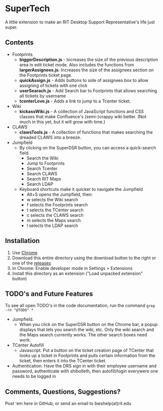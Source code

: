 SuperTech
=========

A little extension to make an RIT Desktop Support Representative's life just super.

Contents
--------

* Footprints
    * **biggerDescription.js** - Increases the size of the previous description area in edit ticket mode. Also includes the functions from **largerAssignees.js**: Increases the size of the assignees section on the Footprints ticket page.
    * **quickAssign.js** - Adds buttons to side of assignees box to allow assigning of tickets with one click
    * **userSearach.js** - Add Search bar to Footprints that allows searching all tickets by username
    * **tcenterLove.js** - Adds a link to jump to a Tcenter ticket.
* Wiki
    * **kickassWiki.js** - A collection of JavaScript functions and CSS classes that make Confluence's (semi-)crappy wiki better. (Not much in this yet, but it will grow with time.)
* CLAWS
    * **clawsTools.js** - A collection of functions that makes searching the dreaded CLAWS into a breeze.
* Jumpfield
    * By clicking on the SuperDSR button, you can access a quick-search field.
        * Search the Wiki
        * Jump to Footprints
        * Search Tcenter
        * Search CLAWS
        * Search RIT Maps
        * Search LDAP
    * Keyboard shortcuts make it quicker to navigate the Jumpfield
        * Alt+S opens the Jumpfield, then:
        * w selects the Wiki search
        * f selects the Footprints search
        * t selects the TCenter search
        * c selects the CLAWS search
        * m selects the Maps search
        * l selects the LDAP search


Installation
------------

1. Use [Chrome](http://google.com/chrome)
2. Download this entire directory using the download button to the right or one of the [releases](https://github.com/bsima/SuperDSR/releases)
3. In Chrome: Enable developer mode in Settings > Extensions
4. Install this directory as an extension ("Load unpacked extension" button)

TODO's and Future Features
--------------------------

To see all open TODO's in the code documentation, run the command `grep -rn "@TODO" *`

* Jumpfield.
    * When you click on the SuperDSR button on the Chrome bar, a popup displays that lets you search the wiki, etc. Only the wiki search and the Maps search currently works. The other search boxes need work.
* TCenter Autofill
    * Javascript. Put a button on the ticket creation page of TCenter that looks up a ticket in Footprints and pulls certain information from the ticket, then enters it into the TCenter ticket.
* Authentication. Have the DRS sign in with their employee username and password, authenticate with shibolleth, then autofill/login everywere one needs to be logged in

Comments, Questions, Suggestions?
---------------------------------

Post 'em here in GitHub, or send an email to bwshelp(at)rit.edu

